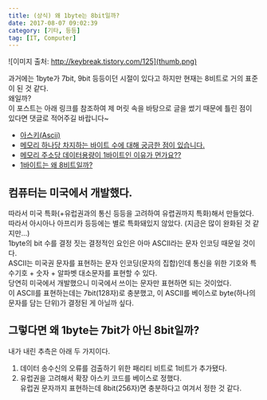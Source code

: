 ```yaml
---
title: (상식) 왜 1byte는 8bit일까?
date: 2017-08-07 09:02:39
category: [기타, 등등]
tag: [IT, Computer]
---
```

![이미지 출처: http://keybreak.tistory.com/125](thumb.png)  

과거에는 1byte가 7bit, 9bit 등등이던 시절이 있다고 하지만 현재는 8비트로 거의 표준이 된 것 같다.  
왜일까?  
이 포스트는 아래 링크를 참조하여 제 머릿 속을 바탕으로 글을 썼기 때문에 틀린 점이 있다면 댓글로 적어주길 바랍니다~

* [아스키(Ascii)](http://air802.tistory.com/72)  
* [메모리 하나당 차지하는 바이트 수에 대해 궁금한 점이 있습니다.](https://kldp.org/node/153459)  
* [메모리 주소당 데이터용량이 1바이트인 이유가 먼가요??](https://kldp.org/node/149091)  
* [1바이트는 왜 8비트일까?](http://zepeh.tistory.com/313)  

## 컴퓨터는 미국에서 개발했다.
따라서 미국 특화(+유럽권과의 통신 등등을 고려하여 유렵권까지 특화)해서 만들었다.  
따라서 아시아나 아프리카 등등에는 별로 특화돼있지 않았다. (지금은 많이 완화된 것 같지만...)  
1byte의 bit 수를 결정 짓는 결정적인 요인은 아마 ASCII라는 문자 인코딩 때문일 것이다.  
ASCII는 미국권 문자를 표현하는 문자 인코딩(문자의 집합)인데 통신을 위한 기호와 특수기호 + 숫자 + 알파벳 대소문자를 표현할 수 있다.  
당연히 미국에서 개발했으니 미국에서 쓰이는 문자만 표현하면 되는 것이었다.  
이 ASCII를 표현하는데는 7bit(128자)로 충분했고, 이 ASCII를 베이스로 byte(하나의 문자를 담는 단위)가 결정된 게 아닐까 싶다.  

## 그렇다면 왜 1byte는 7bit가 아닌 8bit일까?
내가 내린 추측은 아래 두 가지이다.  
1. 데이터 송수신의 오류를 검출하기 위한 패리티 비트로 1비트가 추가됐다.  
2. 유럽권을 고려해서 확장 아스키 코드를 베이스로 정했다.  
유럽권 문자까지 표현하는데 8bit(256자)면 충분하다고 여겨서 정한 것 같다.
